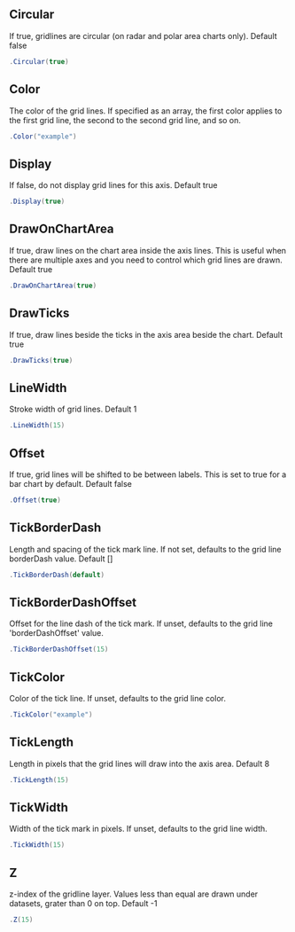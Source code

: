 ## Circular
If true, gridlines are circular (on radar and polar area charts only). Default false
```csharp
.Circular(true)
```

## Color
The color of the grid lines. If specified as an array, the first color applies to the first grid line,
            the second to the second grid line, and so on.
```csharp
.Color("example")
```

## Display
If false, do not display grid lines for this axis. Default true
```csharp
.Display(true)
```

## DrawOnChartArea
If true, draw lines on the chart area inside the axis lines. 
            This is useful when there are multiple axes and you need to control which grid lines are drawn.
            Default true
```csharp
.DrawOnChartArea(true)
```

## DrawTicks
If true, draw lines beside the ticks in the axis area beside the chart. Default true
```csharp
.DrawTicks(true)
```

## LineWidth
Stroke width of grid lines. Default 1
```csharp
.LineWidth(15)
```

## Offset
If true, grid lines will be shifted to be between labels. This is set to true for a bar chart by default.
            Default false
```csharp
.Offset(true)
```

## TickBorderDash
Length and spacing of the tick mark line. If not set, defaults to the grid line borderDash value.
            Default []
```csharp
.TickBorderDash(default)
```

## TickBorderDashOffset
Offset for the line dash of the tick mark. If unset, defaults to the grid line 'borderDashOffset' value.
```csharp
.TickBorderDashOffset(15)
```

## TickColor
Color of the tick line. If unset, defaults to the grid line color.
```csharp
.TickColor("example")
```

## TickLength
Length in pixels that the grid lines will draw into the axis area. Default 8
```csharp
.TickLength(15)
```

## TickWidth
Width of the tick mark in pixels. If unset, defaults to the grid line width.
```csharp
.TickWidth(15)
```

## Z
z-index of the gridline layer. Values less than equal are drawn under datasets, grater than 0 on top.
            Default -1
```csharp
.Z(15)
```

